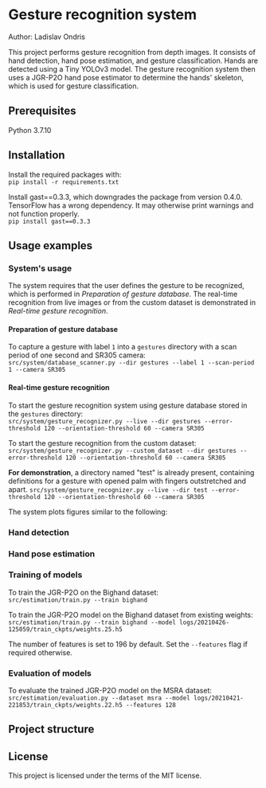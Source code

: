 
# Gesture recognition system
Author: Ladislav Ondris

This project performs gesture recognition from depth images. 
It consists of hand detection, hand pose estimation, and gesture classification.
Hands are detected using a Tiny YOLOv3 model.
The gesture recognition system then uses a JGR-P2O hand pose estimator
to determine the hands' skeleton, which is used for gesture classification.


## Prerequisites

Python 3.7.10

## Installation

Install the required packages with:  
`pip install -r requirements.txt`

Install gast==0.3.3, which downgrades the package from version 0.4.0.
TensorFlow has a wrong dependency. It may otherwise print warnings and not function properly.  
`pip install gast==0.3.3`

## Usage examples

### System's usage

The system requires that the user defines the gesture to be recognized, which
is performed in *Preparation of gesture database*. The real-time recognition 
from live images or from the custom dataset is demonstrated in 
*Real-time gesture recognition*.

#### Preparation of gesture database

To capture a gesture with label `1` into a `gestures` directory with a scan period of one second and SR305 camera:  
`src/system/database_scanner.py --dir gestures --label 1 --scan-period 1 --camera SR305`

#### Real-time gesture recognition

To start the gesture recognition system using gesture database stored in the `gestures` directory:  
`src/system/gesture_recognizer.py --live --dir gestures --error-threshold 120 --orientation-threshold 60 --camera SR305`

To start the gesture recognition from the custom dataset:  
`src/system/gesture_recognizer.py --custom_dataset --dir gestures --error-threshold 120 --orientation-threshold 60 --camera SR305`

**For demonstration**, a directory named "test" is already present,
containing definitions for a gesture with opened palm with fingers outstretched
and apart.
`src/system/gesture_recognizer.py --live --dir test --error-threshold 120 --orientation-threshold 60 --camera SR305`

The system plots figures similar to the following:


### Hand detection




### Hand pose estimation



### Training of models

To train the JGR-P2O on the Bighand dataset:  
`src/estimation/train.py --train bighand`

To train the JGR-P2O model on the Bighand dataset from existing weights:  
`src/estimation/train.py --train bighand --model logs/20210426-125059/train_ckpts/weights.25.h5`

The number of features is set to 196 by default. Set the `--features` flag if required otherwise.

### Evaluation of models

To evaluate the trained JGR-P2O model on the MSRA dataset:  
`src/estimation/evaluation.py --dataset msra --model logs/20210421-221853/train_ckpts/weights.22.h5 --features 128`


## Project structure


## License

This project is licensed under the terms of the MIT license.